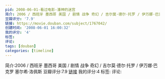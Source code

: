 ```yaml
---
pid: 2008-06-01-看过电影-潘神的迷宫
简介: 2006 / 西班牙 墨西哥 美国 / 剧情 战争 奇幻 / 吉尔莫·德尔·托罗 / 伊万娜·巴克罗 塞尔希·洛佩斯
豆瓣评分: '7.9'
链接: https://movie.douban.com/subject/1767042/
创建时间: '2008-06-01 16:00:32'
我的评分: '4'
标签:
评论:
tags: [douban]
categories: [timeline]
---
```

简介:2006 / 西班牙 墨西哥 美国 / 剧情 战争 奇幻 / 吉尔莫·德尔·托罗 / 伊万娜·巴克罗 塞尔希·洛佩斯
豆瓣评分:7.9
[链接](https://movie.douban.com/subject/1767042/)
我的评分:4
标签:
评论:
